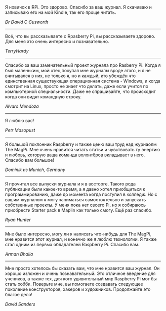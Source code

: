Я новичок в RPi. Это здорово. Спасибо за ваш журнал. Я скачиваю и записываю его на мой Kindle, так его проще читать.

*Dr David C Cusworth*

* * *

Всё, что вы рассказываете о Rpasberry Pi, вы рассказываете здорово. Для меня это очень интересно и познавательно.

*TerryHardy*

* * *

Спасибо за ваш замечательный проект журнала про Rasberry Pi. Когда я был маленьким, мой отец покупал мне журналы вроде этого, и я не вчитывался в них, не только я, но и каждый, кто убеждён что единственная существующая операционная система - Windows, и когда смотрит на Linux, просто не знает что делать, даже если учится по компьютерной специальности. Даже не спрашивайте, что происходит когда они видят командную строку.

*Alvaro Mendoza*

* * *

Я люблю вас!

*Petr Masopust*

* * *

Я большой поклонник Raspberry и также ценю ваш труд над журнаолм The MagPi. Мне очень нравится читать статьи и чувствовать ту энергию и любовь, которую ваша команда волонтёров вкладывает в него. Спасибо вам большое!

*Dominik из Munich, Germany*

* * *

Я прочитал все выпуски журнала и я в восторге. Такого рода публикации были какое-то время, а я давно хотел приобщиться к программированию, даже до момента когда поступил в колледж. Но с вашим журналом я могу заниматься самостоятельно и запускать собственные проекты. У меня пока нет своего Pi, но я собираюсь приобрести Starter pack в Maplin как только смогу. Ещё раз спасибо.


*Ryan Hunter*

* * *

Мне было интересно, могу ли я написать что-нибудь для The MagPi, мне нравится этот журнал, и конечно же я люблю технологии. Я также стал одним из первых обладателей Raspberry Pi. Спасибо вам.

*Arman Bhalla*

* * *

Мне просто хотелось бы сказать вам, что мне нравится ваш журнал. Он хорошо изложен и очень познавательный. Это отличное введение для учеников, а также тех, для кого удивительный мир Raspberry Pi мог бы стать хобби. Поверьте мне, вы помогаете создавать следующее поколение конструкторов, хакеров и художников. Продолжайте это благое дело!

*David Sanders*
